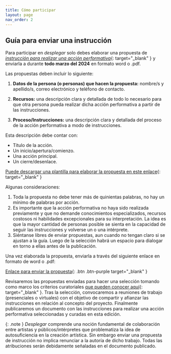 ```yaml
---
title: Cómo participar
layout: page
nav_order: 2
---
```


## **Guía para enviar una instrucción**

Para participar en _desplegar_ solo debes elaborar una propuesta de [_instrucción para realizar una acción performativa_](https://desplegar.info/glosario.html#instrucciones-para-realizar-una-acci%C3%B3n-performativa){: target="_blank" } y enviarla a durante **todo marzo del 2024** en formato word o .pdf.

Las propuestas deben incluir lo siguiente:

1. **Datos de la persona (o personas) que hacen la propuesta:** nombre/s y apellido/s, correo electrónico y teléfono de contacto.

2. **Recursos:** una descripción clara y detallada de todo lo necesario para que otra persona pueda realizar dicha acción performativa a partir de las instrucciones.

3. **Proceso/Instrucciones:** una descripción clara y detallada del proceso de la acción performativa a modo de instrucciones.

Esta descripción debe contar con:

- Título de la acción.
- Un inicio/apertura/comienzo.
- Una acción principal.
- Un cierre/desenlace.

[Puede descargar una plantilla para elaborar la propuesta en este enlace](https://docs.google.com/document/d/1pfoBriRMIKh-Z04eXwsz0YG1CPi7_8bm3hbRpVb3kws/edit?usp=sharing){: target="_blank" }

Algunas consideraciones:

1. Toda la propuesta no debe tener más de quinientas palabras, no hay un mínimo de palabras por acción.
2. Es importante que la acción performativa no haya sido realizada previamente y que no demande conocimientos especializados, recursos costosos ni habilidades excepcionales para su interpretación. La idea es que la mayor cantidad de personas posible se sienta en la capacidad de seguir las instrucciones y volverse un o una intérprete.
3. Siéntanse libres de enviar propuestas, aun cuando no tengan claro si se ajustan a la guía. Luego de la selección habrá un espacio para dialogar en torno a ellas antes de la publicación.

Una vez elaborada la propuesta, enviarla a través del siguiente enlace en formato de word o .pdf: 


[Enlace para enviar la propuesta](https://www.dropbox.com/request/KxgEtMm6eLjSj5h63D4P){: .btn .btn-purple target="_blank" }

Revisaremos las propuestas enviadas para hacer una selección tomando como marco los criterios curatoriales [que pueden conocer aquí](https://desplegar.info/curatorial.html){: target="_blank" }. Tras la selección, convocaremos a reuniones de trabajo (presenciales o virtuales) con el objetivo de compartir y afianzar las instrucciones en relación al concepto del proyecto. Finalmente publicaremos un documento con las instrucciones para realizar una acción performativa seleccionadas y curadas en esta edición.
<br />

{: .note }
_Desplegar_ comprende una noción fundamental de colaboración entre artistas y públicos/intérpretes que problematiza la idea de autosuficiencia en la creación artística. Sin embargo enviar una propuesta de instrucción no implica renunciar a la autoría de dicho trabajo. Todas las atribuciones serán debidamente señaladas en el documento publicado.
